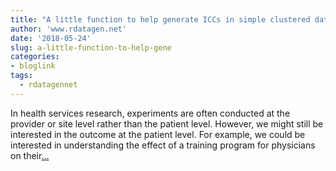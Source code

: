 ```yaml
---
title: "A little function to help generate ICCs in simple clustered data"
author: 'www.rdatagen.net'
date: '2018-05-24'
slug: a-little-function-to-help-gene
categories:
- bloglink
tags:
  - rdatagennet
---
```


In health services research, experiments are often conducted at the provider or site level rather than the patient level. However, we might still be interested in the outcome at the patient level. For example, we could be interested in understanding the effect of a training program for physicians on their[... <i class="fas fa-external-link-alt"></i>](https://www.rdatagen.net/post/a-little-function-to-help-generate-iccs-in-simple-clustered-data/)

